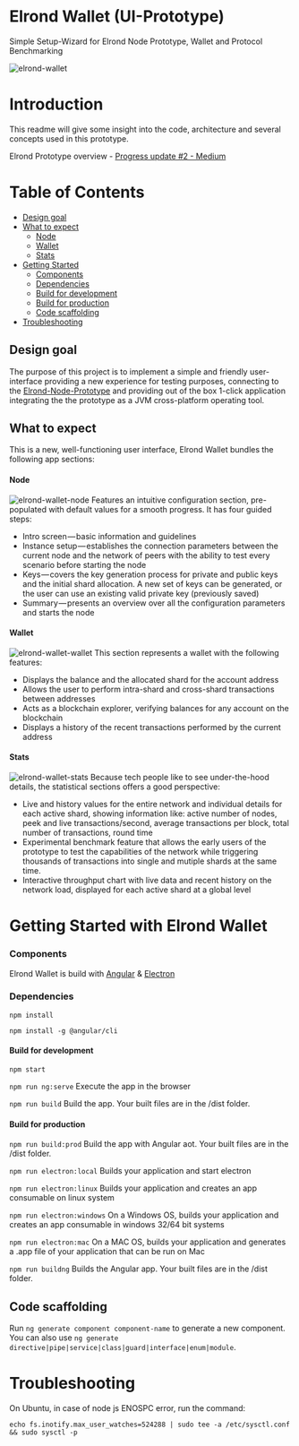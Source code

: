 # Elrond Wallet (UI-Prototype)
Simple Setup-Wizard for Elrond Node Prototype, Wallet and Protocol Benchmarking

![elrond-wallet](https://cdn-images-1.medium.com/max/2000/1*CJd6EpaGPJH8T4tFEZesgg.jpeg)

# Introduction
This readme will give some insight into the code, architecture and several
concepts used in this prototype.

Elrond Prototype overview - [Progress update #2 - Medium](https://medium.com/elrondnetwork/elrond-prototype-progress-update-2-44202c3c2ef2)

# Table of Contents

-   [Design goal](#design-goal)
-   [What to expect](#what-to-expect)
    - [Node](#node)
    - [Wallet](#wallet)
    - [Stats](#stats)
-   [Getting Started](#getting-started-with-elrond-wallet)
    - [Components](#components)
    - [Dependencies](#dependencies)
    - [Build for development](#build-for-development)
    - [Build for production](#build-for-production)
    - [Code scaffolding](#code-scaffolding)
-   [Troubleshooting](#troubleshooting)

## Design goal
The purpose of this project is to implement a simple and friendly user-interface providing a new experience for testing purposes, connecting to the [Elrond-Node-Prototype](https://github.com/ElrondNetwork/elrond-node-prototype) and providing out of the box 1-click application integrating the the prototype as a JVM cross-platform operating tool.

## What to expect
This is a new, well-functioning user interface, Elrond Wallet bundles the following app sections:

#### Node
![elrond-wallet-node](https://cdn-images-1.medium.com/max/1000/1*V5DuZqGRkIRF83yl1_XZOQ.gif)
Features an intuitive configuration section, pre-populated with default values for a smooth progress. It has four guided steps:

- Intro screen — basic information and guidelines
- Instance setup — establishes the connection parameters between the current node and the network of peers with the ability to test every scenario before starting the node
- Keys — covers the key generation process for private and public keys and the initial shard allocation. A new set of keys can be generated, or the user can use an existing valid private key (previously saved)
- Summary — presents an overview over all the configuration parameters and starts the node

#### Wallet
![elrond-wallet-wallet](https://cdn-images-1.medium.com/max/1000/1*lUA_eNFww1qWR47D1bcZww.gif)
This section represents a wallet with the following features:

- Displays the balance and the allocated shard for the account address
- Allows the user to perform intra-shard and cross-shard transactions between addresses
- Acts as a blockchain explorer, verifying balances for any account on the blockchain
- Displays a history of the recent transactions performed by the current address


#### Stats
![elrond-wallet-stats](https://cdn-images-1.medium.com/max/1000/1*rdDAJQTjGi3vYX0yYd8C8A.gif)
Because tech people like to see under-the-hood details, the statistical sections offers a good perspective:

- Live and history values for the entire network and individual details for each active shard, showing information like: active number of nodes, peek and live transactions/second, average transactions per block, total number of transactions, round time
- Experimental benchmark feature that allows the early users of the prototype to test the capabilities of the network while triggering thousands of transactions into single and mutiple shards at the same time.
- Interactive throughput chart with live data and recent history on the network load, displayed for each active shard at a global level


# Getting Started with Elrond Wallet

### Components
Elrond Wallet is build with [Angular](https://github.com/angular) & [Electron](https://github.com/electron)

### Dependencies

`npm install`

`npm install -g @angular/cli`


#### Build for development

`npm start`

`npm run ng:serve`  Execute the app in the browser

`npm run build`	Build the app. Your built files are in the /dist folder.


#### Build for production

`npm run build:prod`	Build the app with Angular aot. Your built files are in the /dist folder.

`npm run electron:local`	Builds your application and start electron

`npm run electron:linux`	Builds your application and creates an app consumable on linux system

`npm run electron:windows`	On a Windows OS, builds your application and creates an app consumable in windows 32/64 bit systems

`npm run electron:mac`	On a MAC OS, builds your application and generates a .app file of your application that can be run on Mac

`npm run buildng`  Builds the Angular app. Your built files are in the /dist folder.  


## Code scaffolding

Run `ng generate component component-name` to generate a new component. You can also use `ng generate directive|pipe|service|class|guard|interface|enum|module`.


# Troubleshooting

On Ubuntu, in case of node js ENOSPC error, run the command:

`echo fs.inotify.max_user_watches=524288 | sudo tee -a /etc/sysctl.conf && sudo sysctl -p`
